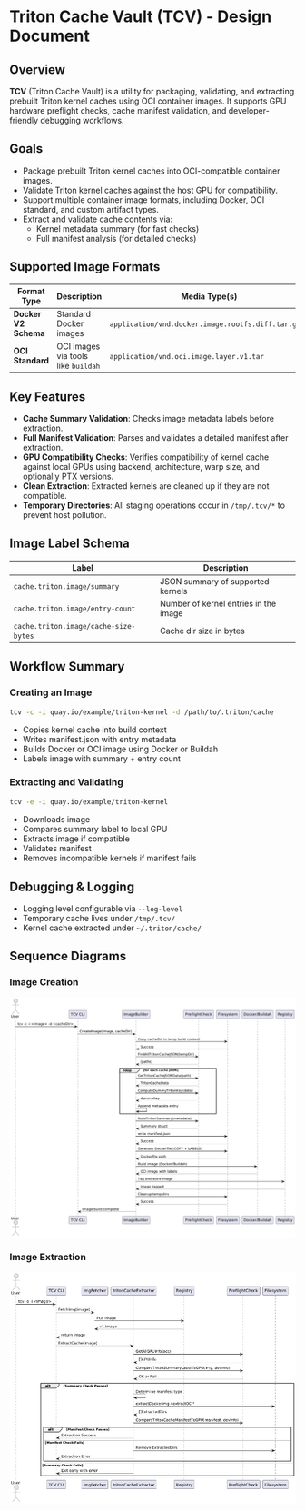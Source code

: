 
# Triton Cache Vault (TCV) - Design Document

## Overview

**TCV** (Triton Cache Vault) is a utility for packaging, validating,
and extracting prebuilt Triton kernel caches using OCI container
images. It supports GPU hardware preflight checks, cache manifest
validation, and developer-friendly debugging workflows.

## Goals

- Package prebuilt Triton kernel caches into OCI-compatible container images.
- Validate Triton kernel caches against the host GPU for compatibility.
- Support multiple container image formats, including Docker, OCI standard,
  and custom artifact types.
- Extract and validate cache contents via:
  - Kernel metadata summary (for fast checks)
  - Full manifest analysis (for detailed checks)

## Supported Image Formats
<!-- markdownlint-disable  MD013 -->
<!-- Teporarily disable MD013 - Line length to keep the table formatting  -->
| Format Type         | Description                         | Media Type(s)                                       | Support |
|---------------------|-------------------------------------|-----------------------------------------------------|---------|
| **Docker V2 Schema**| Standard Docker images              | `application/vnd.docker.image.rootfs.diff.tar.gzip` | ✅      |
| **OCI Standard**    | OCI images via tools like `buildah` | `application/vnd.oci.image.layer.v1.tar`            | ✅      |
<!-- markdownlint-enable MD013 -->

## Key Features

- **Cache Summary Validation**: Checks image metadata labels before
  extraction.
- **Full Manifest Validation**: Parses and validates a detailed manifest
  after extraction.
- **GPU Compatibility Checks**: Verifies compatibility of kernel cache
  against local GPUs using backend, architecture, warp size, and optionally
  PTX versions.
- **Clean Extraction**: Extracted kernels are cleaned up if they are not
  compatible.
- **Temporary Directories**: All staging operations occur in `/tmp/.tcv/*`
  to prevent host pollution.

## Image Label Schema

<!-- markdownlint-disable  MD013 -->
<!-- Teporarily disable MD013 - Line length to keep the table formatting  -->
| Label                                 | Description                                      |
|---------------------------------------|--------------------------------------------------|
| `cache.triton.image/summary`          | JSON summary of supported kernels                |
| `cache.triton.image/entry-count`      | Number of kernel entries in the image            |
| `cache.triton.image/cache-size-bytes` | Cache dir size in bytes                          |

<!-- markdownlint-enable MD013 -->

## Workflow Summary

### Creating an Image

```bash
tcv -c -i quay.io/example/triton-kernel -d /path/to/.triton/cache
```

- Copies kernel cache into build context
- Writes manifest.json with entry metadata
- Builds Docker or OCI image using Docker or Buildah
- Labels image with summary + entry count

### Extracting and Validating

```bash
tcv -e -i quay.io/example/triton-kernel
```

- Downloads image
- Compares summary label to local GPU
- Extracts image if compatible
- Validates manifest
- Removes incompatible kernels if manifest fails

## Debugging & Logging

- Logging level configurable via `--log-level`
- Temporary cache lives under `/tmp/.tcv/`
- Kernel cache extracted under `~/.triton/cache/`

## Sequence Diagrams

### Image Creation

![Create](./images/create-puml.png)

### Image Extraction

![Extract](./images/extract-puml.png)
